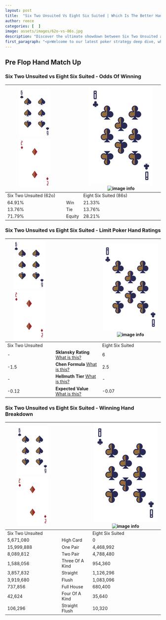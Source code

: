 ```yaml
---
layout: post
title:  "Six Two Unsuited Vs Eight Six Suited | Which Is The Better Hand In Poker? A Complete Guide"
author: reece
categories: [  ]
image: assets/images/62o-vs-86s.jpg
description: "Discover the ultimate showdown between Six Two Unsuited and Eight Six Suited in poker! Uncover the odds, strategies, and scenarios where one hand triumphs over the other. Get ready to up your poker game with this thrilling analysis."
first_paragraph: "<p>Welcome to our latest poker strategy deep dive, where we're pitting two distinct hands against each other in a high-stakes showdown: Six Two Unsuited vs Eight Six Suited.</p><p>In the dynamic world of poker, every decision counts, and knowing which hand holds the upper hand is key to your success at the table.</p><p>In this article, we'll dissect these two hands, explore the scenarios where one dominates the other, and equip you with the knowledge to make strategic choices that can tip the odds in your favor.</p><p>Get ready to unravel the intriguing dynamics of these poker hands and elevate your game to new heights.</p>"
---
```




[comment]: # (sp0)

## Pre Flop Hand Match Up

<div class="table hand-ratings" markdown="1"> 



### Six Two Unsuited vs Eight Six Suited - Odds Of Winning


    
| ![image info](assets/images/hand1/6.png) ![image info](assets/images/hand1/2o.png) |  | ![image info](assets/images/hand2/8.png) ![image info](assets/images/hand2/6s.png) |
| -------- | -------- | -------- |
| Six Two Unsuited (62o) |  | Eight Six Suited (86s) |
| 64.91% | Win | 21.33% |
| 13.76% | Tie | 13.76% |
| 71.79% | Equity | 28.21% |




[comment]: # (sp1)



### Six Two Unsuited vs Eight Six Suited - Limit Poker Hand Ratings


    
| ![image info](assets/images/hand1/6.png) ![image info](assets/images/hand1/2o.png) |  | ![image info](assets/images/hand2/8.png) ![image info](assets/images/hand2/6s.png) |
| -------- | -------- | -------- |
| Six Two Unsuited |  | Eight Six Suited |
| - | **Sklansky Rating** [What is this?](/sklansky-rating-explained) | 6 |
| -1.5 | **Chen Formula** [What is this?](/chen-formula-explained) | 2.5 |
| - | **Hellmuth Tier** [What is this?](/Hellmuth-tier-explained) | - |
| -0.12 | **Expected Value** [What is this?](/expected-value-explained) | -0.07 |




[comment]: # (sp2)



### Six Two Unsuited vs Eight Six Suited - Winning Hand Breakdown


    
| ![image info](assets/images/hand1/6.png) ![image info](assets/images/hand1/2o.png) |  | ![image info](assets/images/hand2/8.png) ![image info](assets/images/hand2/6s.png) |
| -------- | -------- | -------- |
| Six Two Unsuited |  | Eight Six Suited |
| 5,671,080 | High Card | 0 |
| 15,999,888 | One Pair | 4,468,992 |
| 8,089,812 | Two Pair | 4,788,480 |
| 1,588,056 | Three Of A Kind | 954,360 |
| 3,857,832 | Straight | 1,126,296 |
| 3,919,680 | Flush | 1,083,096 |
| 737,856 | Full House | 680,400 |
| 42,624 | Four Of A Kind | 35,640 |
| 106,296 | Straight Flush | 10,320 |




[comment]: # (sp3)



</div>

[comment]: # (sp4)



[comment]: # (sp5)

